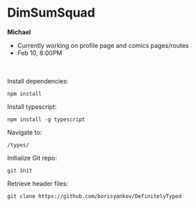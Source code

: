 # DimSumSquad

<b>Michael</b>
- Currently working on profile page and comics pages/routes<br>
- Feb 10, 8:00PM<br>
<br><br>

Install dependencies:
```
npm install
```

Install typescript:
```
npm install -g typescript
```

Navigate to:
```
/types/
```

Initialize Git repo:
```
git init
```

Retrieve header files:
```
git clone https://github.com/borisyankov/DefinitelyTyped
```
